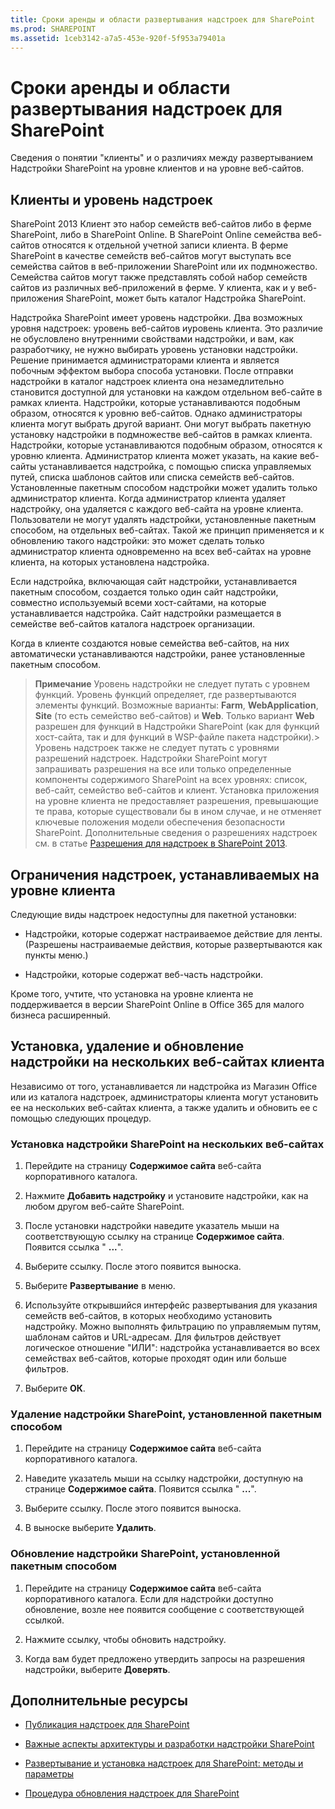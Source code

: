 ```yaml
---
title: Сроки аренды и области развертывания надстроек для SharePoint
ms.prod: SHAREPOINT
ms.assetid: 1ceb3142-a7a5-453e-920f-5f953a79401a
---
```



# Сроки аренды и области развертывания надстроек для SharePoint
 Сведения о понятии "клиенты" и о различиях между развертыванием Надстройки SharePoint на уровне клиентов и на уровне веб-сайтов.
## Клиенты и уровень надстроек
<a name="AppScope"> </a>

SharePoint 2013 Клиент это набор семейств веб-сайтов либо в ферме SharePoint, либо в SharePoint Online. В SharePoint Online семейства веб-сайтов относятся к отдельной учетной записи клиента. В ферме SharePoint в качестве семейств веб-сайтов могут выступать все семейства сайтов в веб-приложении SharePoint или их подмножество. Семейства сайтов могут также представлять собой набор семейств сайтов из различных веб-приложений в ферме. У клиента, как и у веб-приложения SharePoint, может быть каталог Надстройка SharePoint.



Надстройка SharePoint имеет уровень надстройки. Два возможных уровня надстроек: уровень веб-сайтов иуровень клиента. Это различие не обусловлено внутренними свойствами надстройки, и вам, как разработчику, не нужно выбирать уровень установки надстройки. Решение принимается администраторами клиента и является побочным эффектом выбора способа установки. После отправки надстройки в каталог надстроек клиента она незамедлительно становится доступной для установки на каждом отдельном веб-сайте в рамках клиента. Надстройки, которые устанавливаются подобным образом, относятся к уровню веб-сайтов. Однако администраторы клиента могут выбрать другой вариант. Они могут выбрать пакетную установку надстройки в подмножестве веб-сайтов в рамках клиента. Надстройки, которые устанавливаются подобным образом, относятся к уровню клиента. Администратор клиента может указать, на какие веб-сайты устанавливается надстройка, с помощью списка управляемых путей, списка шаблонов сайтов или списка семейств веб-сайтов. Установленные пакетным способом надстройки может удалить только администратор клиента. Когда администратор клиента удаляет надстройку, она удаляется с каждого веб-сайта на уровне клиента. Пользователи не могут удалять надстройки, установленные пакетным способом, на отдельных веб-сайтах. Такой же принцип применяется и к обновлению такого надстройки: это может сделать только администратор клиента одновременно на всех веб-сайтах на уровне клиента, на которых установлена надстройка.



Если надстройка, включающая сайт надстройки, устанавливается пакетным способом, создается только один сайт надстройки, совместно используемый всеми хост-сайтами, на которые устанавливается надстройка. Сайт надстройки размещается в семействе веб-сайтов каталога надстроек организации.



Когда в клиенте создаются новые семейства веб-сайтов, на них автоматически устанавливаются надстройки, ранее установленные пакетным способом.




> **Примечание**
> Уровень надстройки не следует путать с уровнем функций. Уровень функций определяет, где развертываются элементы функций. Возможные варианты: **Farm**, **WebApplication**, **Site** (то есть семейство веб-сайтов) и **Web**. Только вариант **Web** разрешен для функций в Надстройки SharePoint (как для функций хост-сайта, так и для функций в WSP-файле пакета надстройки).> Уровень надстроек также не следует путать с уровнями разрешений надстроек. Надстройки SharePoint могут запрашивать разрешения на все или только определенные компоненты содержимого SharePoint на всех уровнях: список, веб-сайт, семейство веб-сайтов и клиент. Установка приложения на уровне клиента не предоставляет разрешения, превышающие те права, которые существовали бы в ином случае, и не отменяет ключевые положения модели обеспечения безопасности SharePoint. Дополнительные сведения о разрешениях надстроек см. в статье  [Разрешения для надстроек в SharePoint 2013](add-in-permissions-in-sharepoint-2013.md). 





## Ограничения надстроек, устанавливаемых на уровне клиента
<a name="Tenant"> </a>

Следующие виды надстроек недоступны для пакетной установки:




- Надстройки, которые содержат настраиваемое действие для ленты. (Разрешены настраиваемые действия, которые развертываются как пункты меню.)


- Надстройки, которые содержат веб-часть надстройки. 


Кроме того, учтите, что установка на уровне клиента не поддерживается в версии SharePoint Online в Office 365 для малого бизнеса расширенный.




## Установка, удаление и обновление надстройки на нескольких веб-сайтах клиента
<a name="Web"> </a>

Независимо от того, устанавливается ли надстройка из Магазин Office или из каталога надстроек, администраторы клиента могут установить ее на нескольких веб-сайтах клиента, а также удалить и обновить ее с помощью следующих процедур.




### Установка надстройки SharePoint на нескольких веб-сайтах


1. Перейдите на страницу **Содержимое сайта** веб-сайта корпоративного каталога.


2. Нажмите **Добавить надстройку** и установите надстройки, как на любом другом веб-сайте SharePoint.


3. После установки надстройки наведите указатель мыши на соответствующую ссылку на странице **Содержимое сайта**. Появится ссылка " **...**".


4. Выберите ссылку. После этого появится выноска.


5. Выберите **Развертывание** в меню.


6. Используйте открывшийся интерфейс развертывания для указания семейств веб-сайтов, в которых необходимо установить надстройку. Можно выполнять фильтрацию по управляемым путям, шаблонам сайтов и URL-адресам. Для фильтров действует логическое отношение "ИЛИ": надстройка устанавливается во всех семействах веб-сайтов, которые проходят один или больше фильтров.


7. Выберите **ОК**.



### Удаление надстройки SharePoint, установленной пакетным способом


1. Перейдите на страницу **Содержимое сайта** веб-сайта корпоративного каталога.


2. Наведите указатель мыши на ссылку надстройки, доступную на странице **Содержимое сайта**. Появится ссылка " **...**".


3. Выберите ссылку. После этого появится выноска.


4. В выноске выберите **Удалить**.



### Обновление надстройки SharePoint, установленной пакетным способом


1. Перейдите на страницу **Содержимое сайта** веб-сайта корпоративного каталога. Если для надстройки доступно обновление, возле нее появится сообщение с соответствующей ссылкой.


2. Нажмите ссылку, чтобы обновить надстройку.


3. Когда вам будет предложено утвердить запросы на разрешения надстройки, выберите **Доверять**.



## Дополнительные ресурсы
<a name="SP15tenancies_addlresources"> </a>


-  [Публикация надстроек для SharePoint](publish-sharepoint-add-ins.md)


-  [Важные аспекты архитектуры и разработки надстройки SharePoint](important-aspects-of-the-sharepoint-add-in-architecture-and-development-landscap.md)


-  [Развертывание и установка надстроек для SharePoint: методы и параметры](deploying-and-installing-sharepoint-add-ins-methods-and-options.md)


-  [Процедура обновления надстроек для SharePoint](sharepoint-add-ins-update-process.md)



